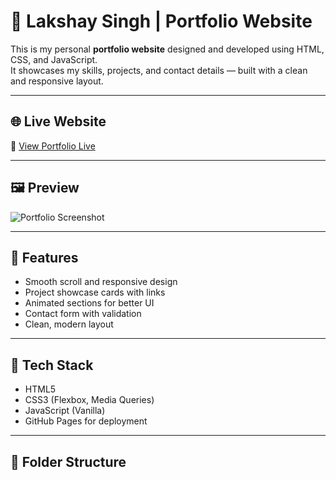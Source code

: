 # 💼 Lakshay Singh | Portfolio Website

This is my personal **portfolio website** designed and developed using HTML, CSS, and JavaScript.  
It showcases my skills, projects, and contact details — built with a clean and responsive layout.

---

## 🌐 Live Website

🔗 [View Portfolio Live](https://lakshaysingh.github.io/portfolio/)

---

## 🖼️ Preview

![Portfolio Screenshot](assets/portfolio-screenshot-home.png)

---

## 🚀 Features

- Smooth scroll and responsive design
- Project showcase cards with links
- Animated sections for better UI
- Contact form with validation
- Clean, modern layout

---

## 🔧 Tech Stack

- HTML5  
- CSS3 (Flexbox, Media Queries)  
- JavaScript (Vanilla)  
- GitHub Pages for deployment

---

## 📁 Folder Structure


